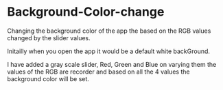 # Background-Color-change
Changing the background color of the app the based on the RGB values changed by the slider values.

Initailly when you open the app it would be a default white backGround.

I have added a gray scale slider, Red, Green and Blue on varying them the values of the RGB are recorder and based on all the 4 values the background color will be set.
